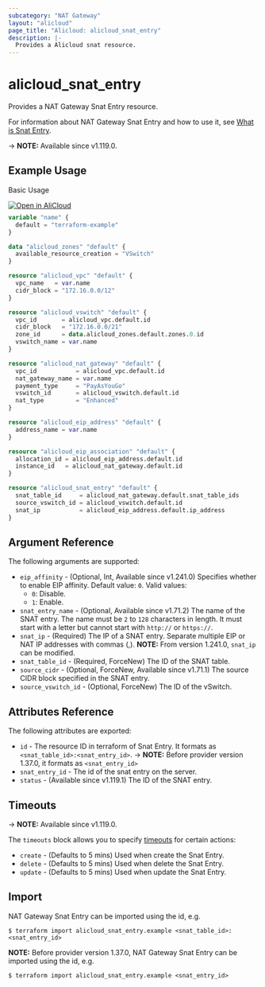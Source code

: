 ```yaml
---
subcategory: "NAT Gateway"
layout: "alicloud"
page_title: "Alicloud: alicloud_snat_entry"
description: |-
  Provides a Alicloud snat resource.
---
```


# alicloud_snat_entry

Provides a NAT Gateway Snat Entry resource.



For information about NAT Gateway Snat Entry and how to use it, see [What is Snat Entry](https://www.alibabacloud.com/help/en/nat-gateway/developer-reference/api-vpc-2016-04-28-createsnatentry-natgws).

-> **NOTE:** Available since v1.119.0.

## Example Usage

Basic Usage

<div style="display: block;margin-bottom: 40px;"><div class="oics-button" style="float: right;position: absolute;margin-bottom: 10px;">
  <a href="https://api.aliyun.com/terraform?resource=alicloud_snat_entry&exampleId=0ee2670a-299c-0151-3574-c354b106850f08ca1a7c&activeTab=example&spm=docs.r.snat_entry.0.0ee2670a29&intl_lang=EN_US" target="_blank">
    <img alt="Open in AliCloud" src="https://img.alicdn.com/imgextra/i1/O1CN01hjjqXv1uYUlY56FyX_!!6000000006049-55-tps-254-36.svg" style="max-height: 44px; max-width: 100%;">
  </a>
</div></div>

```terraform
variable "name" {
  default = "terraform-example"
}

data "alicloud_zones" "default" {
  available_resource_creation = "VSwitch"
}

resource "alicloud_vpc" "default" {
  vpc_name   = var.name
  cidr_block = "172.16.0.0/12"
}

resource "alicloud_vswitch" "default" {
  vpc_id       = alicloud_vpc.default.id
  cidr_block   = "172.16.0.0/21"
  zone_id      = data.alicloud_zones.default.zones.0.id
  vswitch_name = var.name
}

resource "alicloud_nat_gateway" "default" {
  vpc_id           = alicloud_vpc.default.id
  nat_gateway_name = var.name
  payment_type     = "PayAsYouGo"
  vswitch_id       = alicloud_vswitch.default.id
  nat_type         = "Enhanced"
}

resource "alicloud_eip_address" "default" {
  address_name = var.name
}

resource "alicloud_eip_association" "default" {
  allocation_id = alicloud_eip_address.default.id
  instance_id   = alicloud_nat_gateway.default.id
}

resource "alicloud_snat_entry" "default" {
  snat_table_id     = alicloud_nat_gateway.default.snat_table_ids
  source_vswitch_id = alicloud_vswitch.default.id
  snat_ip           = alicloud_eip_address.default.ip_address
}
```

## Argument Reference

The following arguments are supported:
* `eip_affinity` - (Optional, Int, Available since v1.241.0) Specifies whether to enable EIP affinity. Default value: `0`. Valid values:
  - `0`: Disable.
  - `1`: Enable.
* `snat_entry_name` - (Optional, Available since v1.71.2) The name of the SNAT entry. The name must be `2` to `128` characters in length. It must start with a letter but cannot start with `http://` or `https://`.
* `snat_ip` - (Required) The IP of a SNAT entry. Separate multiple EIP or NAT IP addresses with commas (,). **NOTE:** From version 1.241.0, `snat_ip` can be modified.
* `snat_table_id` - (Required, ForceNew) The ID of the SNAT table.
* `source_cidr` - (Optional, ForceNew, Available since v1.71.1) The source CIDR block specified in the SNAT entry.
* `source_vswitch_id` - (Optional, ForceNew) The ID of the vSwitch.

## Attributes Reference

The following attributes are exported:
* `id` - The resource ID in terraform of Snat Entry. It formats as `<snat_table_id>:<snat_entry_id>`.
-> **NOTE:** Before provider version 1.37.0, it formats as `<snat_entry_id>`
* `snat_entry_id` - The id of the snat entry on the server.
* `status` - (Available since v1.119.1) The ID of the SNAT entry.

## Timeouts

-> **NOTE:** Available since v1.119.0.

The `timeouts` block allows you to specify [timeouts](https://developer.hashicorp.com/terraform/language/resources/syntax#operation-timeouts) for certain actions:
* `create` - (Defaults to 5 mins) Used when create the Snat Entry.
* `delete` - (Defaults to 5 mins) Used when delete the Snat Entry.
* `update` - (Defaults to 5 mins) Used when update the Snat Entry.

## Import

NAT Gateway Snat Entry can be imported using the id, e.g.

```shell
$ terraform import alicloud_snat_entry.example <snat_table_id>:<snat_entry_id>
```

**NOTE:** Before provider version 1.37.0, NAT Gateway Snat Entry can be imported using the id, e.g.

```shell
$ terraform import alicloud_snat_entry.example <snat_entry_id>
```

